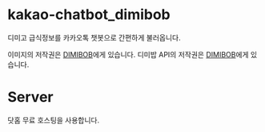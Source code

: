 # kakao-chatbot_dimibob
디미고 급식정보를 카카오톡 챗봇으로 간편하게 불러옵니다.

이미지의 저작권은 [DIMIBOB](https://www.facebook.com/WidgetDIMIBOB/)에게 있습니다.
디미밥 API의 저작권은 [DIMIBOB](https://github.com/dimigoin/node-dimibob)에게 있습니다.

# Server
닷홈 무료 호스팅을 사용합니다.
